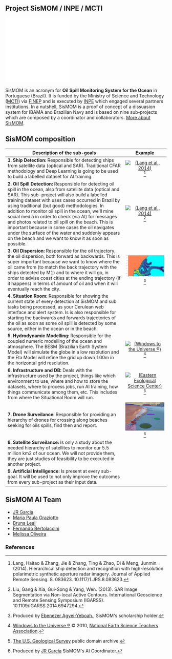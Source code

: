 ## Project SisMOM / INPE / MCTI

<embed type="text/html" src="assets/html/br_map.html" width="200" height="200" >

SisMOM is an acronym for **Oil Spill Monitoring System for the Ocean** in Portuguese (Brazil). It is funded by the Ministry of Science and Technology ([MCTI](https://www.gov.br/mcti/pt-br)) via [FINEP](http://www.finep.gov.br/) and is executed by [INPE](https://www.gov.br/inpe/pt-br) which engaged several partners institutions. In a nutshell, SisMOM is a proof of concept of a dissuasion system for IBAMA and Brazilian Navy and is based on nine sub-projects which are composed by a coordinator and collaborators. [More about SisMOM]().

## SisMOM composition

| Description of the sub-goals | Example |
|-|:-:|
| **1. Ship Detection:** Responsible for detecting ships from satellite data (optical and SAR). Traditional CFAR methodology and Deep Learning is going to be used to build a labelled dataset for AI training. | [<img src="https://www.researchgate.net/profile/Haitao-Lang/publication/270769959/figure/fig1/AS:613919064334338@1523381119250/Typical-samples-of-challenges-for-both-ship-detection-and-category-recognition-in.png" alt="(Lang et al., 2014)" />](https://www.researchgate.net/publication/270769959_Hierarchical_ship_detection_and_recognition_with_high-resolution_polarimetric_synthetic_aperture_radar_imagery)[^1] |
| **2. Oil Spill Detection:** Responsible for detecting oil spill in the ocean, also from satellite data (optical and SAR). This sub-project will also build a labelled training dataset with uses cases occurred in Brazil by using traditional (but good) methodologies. In addition to monitor oil spill in the ocean, we'll mine social media in order to check (via AI) for messages and photos related to oil spill on the beach. This is important because in some cases the oil navigates under the surface of the water and suddenly appears on the beach and we want to know it as soon as possible. | [<img src="https://www.researchgate.net/profile/Gui-Song_XIA/publication/281530593/figure/fig2/AS:284594248142856@1444863965040/Segmenting-SAR-images-of-a-pond-top-and-oil-spill-bottom-From-left-to-right.png" alt="(Lang et al., 2014)" />](https://www.researchgate.net/figure/Segmenting-SAR-images-of-a-pond-top-and-oil-spill-bottom-From-left-to-right_fig2_281530593)[^2] |
| **3. Oil Dispersion:** Responsible for the oil trajectory, the oil dispersion, both forward as backwards. This is super important because we want to know where the oil came from (to match the back trajectory with the ships detected by M1) and to where it will go, in order to advise coast cities at the ending trajectory (if it happens) in terms of amount of oil and when it will eventually reach the city. | <img src="/assets/img/TrajetoriaReversa.jpg" alt="(Oil Backwards Trajectory, by JRMGarcia)" />[^3] |
| **4. Situation Room:** Responsible for showing the current state of every detection at SisMOM and sub tasks being processed, as your Cerulean web interface and alert system. Is is also responsible for starting the backwards and forwards trajectories of the oil as soon as some oil spill is detected by some source, either in the ocean or in the beach. | | 
| **5. Hydrodynamic Modelling:** Responsible for the coupled numeric modelling of the ocean and atmosphere. The BESM (Brazilian Earth System Model) will simulate the globe in a low resolution and the Eta Model will refine the grid up down 100m in the horizontal grid resolution. | [<img src="https://www.windows2universe.org/earth/climate/images/ucar_model_input.jpg" alt="(Windows to the Universe ®)" />](https://www.windows2universe.org/earth/Water/ocean_atmosphere_coupled_models.html)[^5] |
| **6. Infrastructure and DB:** Deals with the infrastructure used by the project, things like which environment to use, where and how to store the datasets, where to process jobs, run AI training, how things communicate among them, etc. This includes from where the Situational Room will run. | [<img src="https://d9-wret.s3.us-west-2.amazonaws.com/assets/palladium/production/s3fs-public/styles/full_width/public/thumbnails/image/Figure3_STEMModeling.jpg?itok=g52rEgUB" alt="(Eastern Ecological Science Center)" />](https://www.usgs.gov/media/images/gis-data-layers-visualization)[^6] |
| **7. Drone Surveilance:** Responsible for providing an hierarchy of drones for crossing along beaches seeking for oils spills, find then and report. | <img src="/assets/img/SAM-OilSlicks.png" alt="(by JRMGarcia)" />[^7] |
| **8. Satellite Surveilance:** Is only a study about the needed hierarchy of satellites to monitor our 5.5 million km2 of our ocean. We will not provide them, they are just studies of feasibility to be executed in another project. | |
| **9. Artificial Intelligence:** Is present at every sub-goal. It will be used to not only improve the outcomes from every sub-project as their input data. | |

## SisMOM AI Team
*  [JR Garcia](https://github.com/Garcia-INPE)
*  [Maria Paula Graziotto](https://github.com/)
*  [Bruna Leal](https://github.com/bruezb)
*  [Fernando Bertolaccini](https://github.com/fernando-bertolaccini)
*  [Melissa Oliveira](https://github.com/)

### References
[^1]: Lang, Haitao & Zhang, Jie & Zhang, Ting & Zhao, Di & Meng, Junmin. (2014). Hierarchical ship detection and recognition with high-resolution polarimetric synthetic aperture radar imagery. Journal of Applied Remote Sensing. 8. 083623. 10.1117/1.JRS.8.083623. 
[^2]: Liu, Gang & Xia, Gui-Song & Yang, Wen. (2013). SAR Image Segmentation via Non-local Active Contours. International Geoscience and Remote Sensing Symposium (IGARSS). 10.1109/IGARSS.2014.6947294. 
[^3]: Produced by [Ebenezer Agyei-Yeboah.](https://github.com/), SisMOM's scholarship holder.
[^5]: [Windows to the Universe ®](http://windows2universe.org) © 2010, [National Earth Science Teachers Association](http://www.nestanet.org/).
[^6]: [The U.S. Geological Survey](https://www.usgs.gov/centers/eesc) public domain archive.
[^7]: Produced by [JR Garcia](https://github.com/Garcia-INPE) SisMOM's AI Coordinator.
